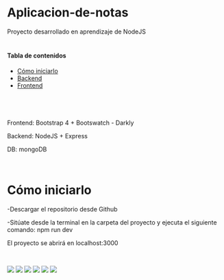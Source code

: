 # Aplicacion-de-notas
Proyecto desarrollado en aprendizaje de NodeJS

#

#### Tabla de contenidos  

- [Cómo iniciarlo](#Como-iniciarlo-)  
- [Backend](#Backend-) 
- [Frontend](#Frontend-)  

#



<br>

Frontend: Bootstrap 4 + Bootswatch - Darkly

Backend: NodeJS + Express

DB: mongoDB



<br>

# Cómo iniciarlo 

-Descargar el repositorio desde Github

-Sitúate desde la terminal en la carpeta del proyecto y ejecuta el siguiente comando: 
npm run dev

El proyecto se abrirá en localhost:3000


<br>

			
  ![](https://i.imgur.com/CsYkuPv.png)
  ![](https://i.imgur.com/kS0goCS.png)
  ![](https://i.imgur.com/SxQrhdv.png)
  ![](https://i.imgur.com/Qi8u3XU.png)
  ![](https://i.imgur.com/z2Taw2z.png)
  ![](https://i.imgur.com/y9YZxy2.png)
	

<br>

